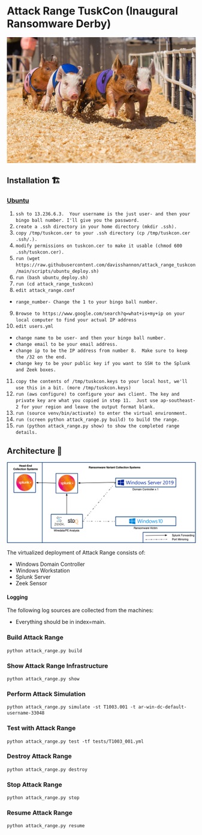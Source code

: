 # Attack Range TuskCon (Inaugural Ransomware Derby)
![Ransomware Races](docs/ransomware-races.jpeg)

## Installation 🏗

### [Ubuntu](https://github.com/davisshannon/attack_range_tuskcon/)

1. `ssh to 13.236.6.3.  Your username is the just user- and then your bingo ball number. I'll give you the password.`
2. `create a .ssh directory in your home directory (mkdir .ssh).`
3. `copy /tmp/tuskcon.cer to your .ssh directory (cp /tmp/tuskcon.cer .ssh/.).`
4. `modify permissions on tuskcon.cer to make it usable (chmod 600 .ssh/tuskcon.cer).`
5. `run (wget https://raw.githubusercontent.com/davisshannon/attack_range_tuskcon/main/scripts/ubuntu_deploy.sh)`
6. `run (bash ubuntu_deploy.sh)`
7. `run (cd attack_range_tuskcon)`
8. `edit attack_range.conf`
- `range_number- Change the 1 to your bingo ball number.`
9. `Browse to https://www.google.com/search?q=what+is+my+ip on your local computer to find your actual IP address`
10. `edit users.yml`
- `change name to be user- and then your bingo ball number.`
- `change email to be your email address.`
- `change ip to be the IP address from number 8.  Make sure to keep the /32 on the end.`
- `change key to be your public key if you want to SSH to the Splunk and Zeek boxes.`
11. `copy the contents of /tmp/tuskcon.keys to your local host, we'll use this in a bit. (more /tmp/tuskcon.keys)`
12. `run (aws configure) to configure your aws client. The key and private key are what you copied in step 11.  Just use ap-southeast-2 for your region and leave the output format blank.`
13. `run (source venv/bin/activate) to enter the virtual environment.`
14. `run (screen python attack_range.py build) to build the range.`
15. `run (python attack_range.py show) to show the completed range details.`

## Architecture 🏯
![Logical Diagram](docs/attack_range_architecture.png)

The virtualized deployment of Attack Range consists of:

- Windows Domain Controller
- Windows Workstation
- Splunk Server
- Zeek Sensor

#### Logging
The following log sources are collected from the machines:
- Everything should be in index=main.

### Build Attack Range
```
python attack_range.py build
```

### Show Attack Range Infrastructure
```
python attack_range.py show
```

### Perform Attack Simulation
```
python attack_range.py simulate -st T1003.001 -t ar-win-dc-default-username-33048
```

### Test with Attack Range
```
python attack_range.py test -tf tests/T1003_001.yml
```

### Destroy Attack Range
```
python attack_range.py destroy
```

### Stop Attack Range
```
python attack_range.py stop
```

### Resume Attack Range
```
python attack_range.py resume
```
